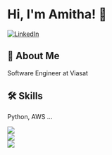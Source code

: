 # Hi, I'm Amitha! 👋

<a href="https://www.linkedin.com/in/amithasingh11/"><img alt="LinkedIn" src="https://img.shields.io/badge/linkedin%20-%230077B5.svg?&style=for-the-badge&logo=linkedin&logoColor=white"/></a>

  
## 🚀 About Me
Software Engineer at Viasat 
  
## 🛠 Skills
Python, AWS ...


<a href="https://github.com/roxiomontes">
  <img align="center" src="https://github-readme-streak-stats.herokuapp.com/?user=amitaa11&theme=material-palenight" />
</a><br>
<a href="https://github.com/roxiomontes">
  <img align="center" src="https://github-readme-stats.vercel.app/api?username=amitaa11&show_icons=true&theme=material-palenight" />
</a><br>
<a href="https://github.com/roxiomontes">
  <img align="center" src="https://github-readme-stats.vercel.app/api/top-langs/?username=amitaa11&layout=compact&theme=material-palenight" />
</a><br>

  
